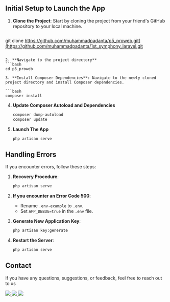 ## Initial Setup to Launch the App

1. **Clone the Project**: Start by cloning the project from your friend's GitHub repository to your local machine.

   ```bash
  git clone https://github.com/muhammadpadanta/p5_proweb.git](https://github.com/muhammadpadanta/1st_symphony_laravel.git
   ```

2. **Navigate to the project directory**
   ```bash
   cd p5_proweb

3. **Install Composer Dependencies**: Navigate to the newly cloned project directory and install Composer dependencies.

   ```bash
   composer install
   ```

4. **Update Composer Autoload and Dependencies**
   
   ```bash
   composer dump-autoload
   composer update
   ```

5. **Launch The App**
   ```bash
   php artisan serve
   ```
## Handling Errors

If you encounter errors, follow these steps:

1. **Recovery Procedure**:

   ```bash
   php artisan serve
   ```

2. **If you encounter an Error Code 500**:

   - Rename `.env-example` to `.env`.
   - Set `APP_DEBUG=true` in the `.env` file.

3. **Generate New Application Key**:

   ```bash
   php artisan key:generate
   ```

4. **Restart the Server**:

   ```bash
   php artisan serve
   ```
## Contact

If you have any questions, suggestions, or feedback, feel free to reach out to us 
<div align="left">
   

   
  <a href="mailto:mpadanta@gmail.com">
    <img src="https://img.shields.io/badge/Gmail-333333?style=for-the-badge&logo=gmail&logoColor=red" />
  </a>
  <a href="https://discord.com/users/389223384048992266" target="_blank">
    <img src="https://img.shields.io/badge/Discord-7289DA?style=for-the-badge&logo=discord&logoColor=white" />
  </a>
  <a href="https://muhammadpadanta.vercel.app/home" target="_blank">
     <img src="https://img.shields.io/badge/Portfolio-FF5722?style=for-the-badge&logo=todoist&logoColor=white" target="_blank" /> <!-- sqlite, safari, google-chrome are other good icon options -->
  </a>
</div>
